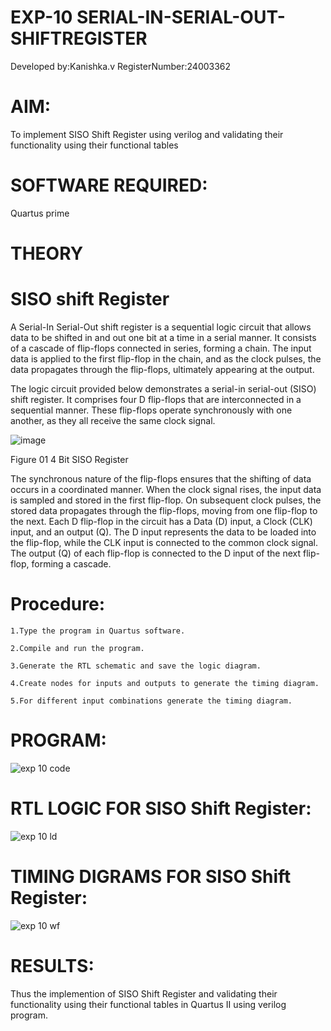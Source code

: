 # EXP-10 SERIAL-IN-SERIAL-OUT-SHIFTREGISTER
Developed by:Kanishka.v   RegisterNumber:24003362

# **AIM:**

To implement  SISO Shift Register using verilog and validating their functionality using their functional tables

# **SOFTWARE REQUIRED:**

Quartus prime

# **THEORY**

# **SISO shift Register**

A Serial-In Serial-Out shift register is a sequential logic circuit that allows data to be shifted in and out one bit at a time in a serial manner. It consists of a cascade of flip-flops connected in series, forming a chain. The input data is applied to the first flip-flop in the chain, and as the clock pulses, the data propagates through the flip-flops, ultimately appearing at the output.

The logic circuit provided below demonstrates a serial-in serial-out (SISO) shift register. It comprises four D flip-flops that are interconnected in a sequential manner. These flip-flops operate synchronously with one another, as they all receive the same clock signal.

![image](https://github.com/naavaneetha/SERIAL-IN-SERIAL-OUT-SHIFTREGISTER/assets/154305477/e81c4072-37f9-46c6-8145-566764b74c3a)

Figure 01 4 Bit SISO Register

The synchronous nature of the flip-flops ensures that the shifting of data occurs in a coordinated manner. When the clock signal rises, the input data is sampled and stored in the first flip-flop. On subsequent clock pulses, the stored data propagates through the flip-flops, moving from one flip-flop to the next.
Each D flip-flop in the circuit has a Data (D) input, a Clock (CLK) input, and an output (Q). The D input represents the data to be loaded into the flip-flop, while the CLK input is connected to the common clock signal. The output (Q) of each flip-flop is connected to the D input of the next flip-flop, forming a cascade.

# **Procedure:**
```
1.Type the program in Quartus software.

2.Compile and run the program.

3.Generate the RTL schematic and save the logic diagram.

4.Create nodes for inputs and outputs to generate the timing diagram.

5.For different input combinations generate the timing diagram.
```

# **PROGRAM:**
![exp 10 code](https://github.com/user-attachments/assets/b7d3504b-d854-46ac-97a5-cb39fb697124)


# **RTL LOGIC FOR SISO Shift Register:**

![exp 10 ld](https://github.com/user-attachments/assets/53f78666-3747-4183-b236-593d50f1e562)


# **TIMING DIGRAMS FOR SISO Shift Register:**

![exp 10 wf](https://github.com/user-attachments/assets/2318a6b2-676c-4b55-89dc-fcd17c8a815e)


# **RESULTS:**
Thus the implemention of SISO Shift Register and validating their functionality using their functional tables in Quartus II using verilog program.
